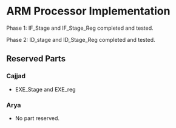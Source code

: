 # ARM Processor Implementation
Phase 1: IF_Stage and IF_Stage_Reg completed and tested.

Phase 2: ID_stage and ID_Stage_Reg completed and tested.

## Reserved Parts
  ### Cajjad
  * EXE_Stage and EXE_reg
  ### Arya
  * No part reserved.
